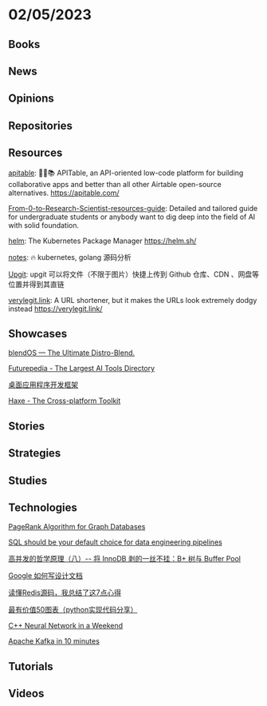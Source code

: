 # 02/05/2023

## Books

## News

## Opinions

## Repositories

## Resources
[apitable](https://github.com/apitable/apitable): 🚀🎉📚 APITable, an API-oriented low-code platform for building collaborative apps and better than all other Airtable open-source alternatives. https://apitable.com/

[From-0-to-Research-Scientist-resources-guide](https://github.com/ahmedbahaaeldin/From-0-to-Research-Scientist-resources-guide): Detailed and tailored guide for undergraduate students or anybody want to dig deep into the field of AI with solid foundation.

[helm](https://github.com/helm/helm): The Kubernetes Package Manager https://helm.sh/

[notes](https://github.com/rfyiamcool/notes): 🔥 kubernetes, golang 源码分析

[Upgit](https://gitee.com/mirrors/Upgit): upgit 可以将文件（不限于图片）快捷上传到 Github 仓库、CDN 、网盘等位置并得到其直链

[verylegit.link](https://github.com/defaultnamehere/verylegit.link): A URL shortener, but it makes the URLs look extremely dodgy instead https://verylegit.link/

## Showcases
[blendOS — The Ultimate Distro-Blend.](https://blendos.co/)

[Futurepedia - The Largest AI Tools Directory](https://www.futurepedia.io/)

[桌面应用程序开发框架](https://www.oschina.net/project/awesome?columnId=43)

[Haxe - The Cross-platform Toolkit](https://haxe.org/)

## Stories

## Strategies

## Studies

## Technologies
[PageRank Algorithm for Graph Databases](https://memgraph.com/blog/pagerank-algorithm-for-graph-databases)

[SQL should be your default choice for data engineering pipelines](https://www.robinlinacre.com/recommend_sql/)

[高并发的哲学原理（八）-- 将 InnoDB 剥的一丝不挂：B+ 树与 Buffer Pool](https://mp.weixin.qq.com/s?__biz=MzkxOTQzNjYzNg==&mid=2247483752&idx=1&sn=a211b45bef2685455b63fe05aceea94b)

[Google 如何写设计文档](https://mp.weixin.qq.com/s?__biz=MzIxMzEzMjM5NQ==&mid=2651072412&idx=1&sn=f58b99b8358e510f20074c5340a200a8&scene=58&subscene=0)

[读懂Redis源码，我总结了这7点心得](https://zhuanlan.zhihu.com/p/427346783)

[最有价值50图表（python实现代码分享）](https://mp.weixin.qq.com/s/DY_K1CisYElFL7Tt0Si6hw)

[C++ Neural Network in a Weekend](https://www.jeremyong.com/cpp/machine-learning/2020/10/23/cpp-neural-network-in-a-weekend/)

[Apache Kafka in 10 minutes](https://exorust.github.io/tech/Kafka)

## Tutorials

## Videos
